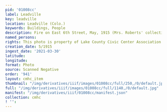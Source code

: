 ```yaml
---
pid: '01008cc'
label: Leadville
key: leadville
location: Leadville (Colo.)
keywords: Buildings, People
description: Fire on East 6th Street, May, 1915 (Mrs. Roberts' collection)
named_persons: 
rights: This photo is property of Lake County Civic Center Association.
creation_date: 5/1915
ingest_date: '2021-03-30'
latitude: 
longitude: 
format: Photo
source: Scanned Negative
order: '941'
layout: cmhc_item
thumbnail: "/img/derivatives/iiif/images/01008cc/full/250,/0/default.jpg"
full: "/img/derivatives/iiif/images/01008cc/full/1140,/0/default.jpg"
manifest: "/img/derivatives/iiif/01008cc/manifest.json"
collection: cmhc
! '': 
---
```

